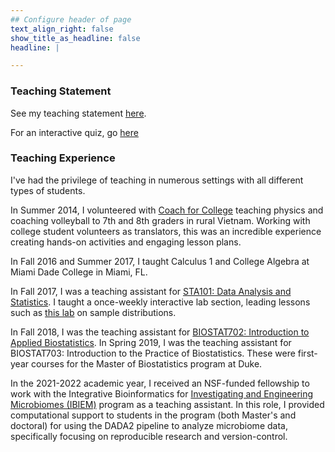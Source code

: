 ```yaml
---
## Configure header of page
text_align_right: false
show_title_as_headline: false
headline: |

---
```


### Teaching Statement

See my teaching statement [here](./teaching.pdf). 

For an interactive quiz, go [here](~/karamccor.github.io/quiz/quiz.html)

### Teaching Experience

I've had the privilege of teaching in numerous settings with all different types of students. 

In Summer 2014, I volunteered with [Coach for College](https://www.coachforcollege.org/) teaching physics and coaching volleyball to 7th and 8th graders in rural Vietnam. Working with college student volunteers as translators, this was an incredible experience  creating hands-on activities and engaging lesson plans. 

In Fall 2016 and Summer 2017, I taught Calculus 1 and College Algebra at Miami Dade College in Miami, FL. 

In Fall 2017, I was a teaching assistant for [STA101: Data Analysis and Statistics](https://www2.stat.duke.edu/courses/Fall17/sta101.001/). I taught a once-weekly interactive lab section, leading lessons such as [this lab](https://openintro.shinyapps.io/sampling_distributions/) on sample distributions. 

In Fall 2018, I was the teaching assistant for [BIOSTAT702: Introduction to Applied Biostatistics](./syllabus702.pdf). In Spring 2019, I was the teaching assistant for BIOSTAT703: Introduction to the Practice of Biostatistics. These were first-year courses for the Master of Biostatistics program at Duke. 

In the 2021-2022 academic year, I received an NSF-funded fellowship to work with the Integrative Bioinformatics for [Investigating and Engineering Microbiomes (IBIEM)](https://ibiem.pratt.duke.edu/) program as a teaching assistant. In this role, I provided computational support to students in the program (both Master's and doctoral) for using the DADA2 pipeline to analyze microbiome data, specifically focusing on reproducible research and version-control. 
